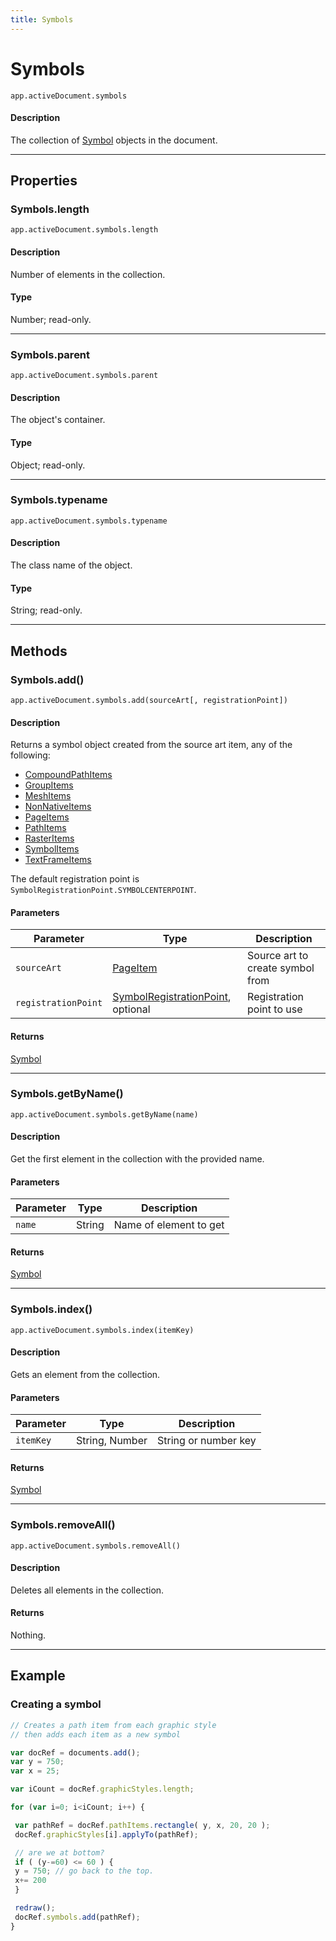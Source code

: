 ```yaml
---
title: Symbols
---
```

# Symbols

`app.activeDocument.symbols`

#### Description

The collection of [Symbol](.././Symbol) objects in the document.

---

## Properties

### Symbols.length

`app.activeDocument.symbols.length`

#### Description

Number of elements in the collection.

#### Type

Number; read-only.

---

### Symbols.parent

`app.activeDocument.symbols.parent`

#### Description

The object's container.

#### Type

Object; read-only.

---

### Symbols.typename

`app.activeDocument.symbols.typename`

#### Description

The class name of the object.

#### Type

String; read-only.

---

## Methods

### Symbols.add()

`app.activeDocument.symbols.add(sourceArt[, registrationPoint])`

#### Description

Returns a symbol object created from the source art item, any of the following:

- [CompoundPathItems](.././CompoundPathItems)
- [GroupItems](.././GroupItems)
- [MeshItems](.././MeshItems)
- [NonNativeItems](.././NonNativeItems)
- [PageItems](.././PageItems)
- [PathItems](.././PathItems)
- [RasterItems](.././RasterItems)
- [SymbolItems](.././SymbolItems)
- [TextFrameItems](.././TextFrameItems)

The default registration point is `SymbolRegistrationPoint.SYMBOLCENTERPOINT`.

#### Parameters

| Parameter | Type | Description |
| --- | --- | --- |
| `sourceArt` | [PageItem](.././PageItem) | Source art to create symbol from |
| `registrationPoint` | [SymbolRegistrationPoint](../scripting-constants#symbolregistrationpoint), optional | Registration point to use |

#### Returns

[Symbol](.././Symbol)

---

### Symbols.getByName()

`app.activeDocument.symbols.getByName(name)`

#### Description

Get the first element in the collection with the provided name.

#### Parameters

| Parameter | Type | Description |
| --- | --- | --- |
| `name` | String | Name of element to get |

#### Returns

[Symbol](.././Symbol)

---

### Symbols.index()

`app.activeDocument.symbols.index(itemKey)`

#### Description

Gets an element from the collection.

#### Parameters

| Parameter | Type | Description |
| --- | --- | --- |
| `itemKey` | String, Number | String or number key |

#### Returns

[Symbol](.././Symbol)

---

### Symbols.removeAll()

`app.activeDocument.symbols.removeAll()`

#### Description

Deletes all elements in the collection.

#### Returns

Nothing.

---

## Example

### Creating a symbol

```javascript
// Creates a path item from each graphic style
// then adds each item as a new symbol

var docRef = documents.add();
var y = 750;
var x = 25;

var iCount = docRef.graphicStyles.length;

for (var i=0; i<iCount; i++) {

 var pathRef = docRef.pathItems.rectangle( y, x, 20, 20 );
 docRef.graphicStyles[i].applyTo(pathRef);

 // are we at bottom?
 if ( (y-=60) <= 60 ) {
 y = 750; // go back to the top.
 x+= 200
 }

 redraw();
 docRef.symbols.add(pathRef);
}
```
